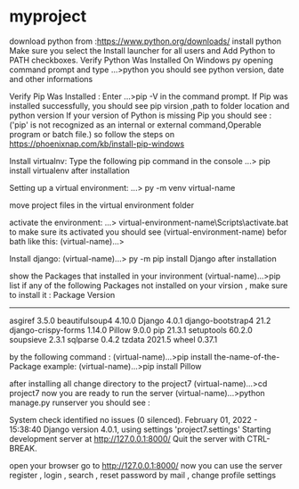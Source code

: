 # myproject
download python from :https://www.python.org/downloads/
install python  Make sure you select the Install launcher for all users and Add Python to PATH checkboxes.
Verify Python Was Installed On Windows  py opening command prompt and type 
...\>python
you should see python version, date and other informations

Verify Pip Was Installed :
Enter ...\>pip -V in the command prompt.
If Pip was installed successfully, you should see pip virsion ,path to folder location and python version 
If your version of Python is missing Pip you should see :
('pip' is not recognized as an internal or external command,Operable program or batch file.) so follow the steps on https://phoenixnap.com/kb/install-pip-windows

Install virtualnv:
Type the following pip command in the console
...\> pip install virtualenv
after installation

Setting up a virtual environment:
...\> py -m venv virtual-name

move project files in the virtual environment folder

activate the environment:
...\> virtual-environment-name\Scripts\activate.bat
to make sure its activated you should see (virtual-environment-name) befor bath like this:
(virtual-name)...\>

Install django:
(virtual-name)...\> py -m pip install Django
after installation

show the Packages that installed in your invironment
(virtual-name)...\>pip list
if any of the following Packages not installed on your virsion , make sure to install it :
Package             Version
------------------- -------
asgiref             3.5.0
beautifulsoup4      4.10.0
Django              4.0.1
django-bootstrap4   21.2
django-crispy-forms 1.14.0
Pillow              9.0.0
pip                 21.3.1
setuptools          60.2.0
soupsieve           2.3.1
sqlparse            0.4.2
tzdata              2021.5
wheel               0.37.1

by the following command :
(virtual-name)...\>pip install the-name-of-the-Package
example: 
(virtual-name)...\>pip install Pillow

after installing all 
change directory to the project7
(virtual-name)...\>cd project7
now you are ready to run the server 
(virtual-name)...\>python manage.py runserver
you should see :


System check identified no issues (0 silenced).
February 01, 2022 - 15:38:40
Django version 4.0.1, using settings 'project7.settings'
Starting development server at http://127.0.0.1:8000/
Quit the server with CTRL-BREAK.


open your browser go to http://127.0.0.1:8000/
now you can use the server 
register , login , search , reset password by mail , change profile settings
